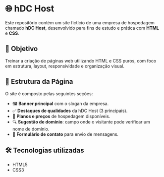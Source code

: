 # 🌐 hDC Host

Este repositório contém um site fictício de uma empresa de hospedagem chamado **hDC Host**, desenvolvido para fins de estudo e prática com **HTML** e **CSS**.

## 🎯 Objetivo

Treinar a criação de páginas web utilizando HTML e CSS puros, com foco em estrutura, layout, responsividade e organização visual.

## 🧩 Estrutura da Página

O site é composto pelas seguintes seções:

- 🖼️ **Banner principal** com o slogan da empresa.
- ✅ **Destaques de qualidades** da hDC Host (3 principais).
- 💸 **Planos e preços** de hospedagem disponíveis.
- 🔍 **Sugestão de domínio**: campo onde o visitante pode verificar um nome de domínio.
- 💬 **Formulário de contato** para envio de mensagens.

## 🛠️ Tecnologias utilizadas

- HTML5
- CSS3

